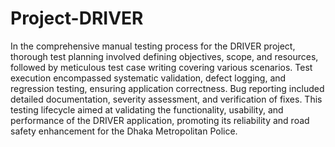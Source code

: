 # Project-DRIVER 
In the comprehensive manual testing process for the DRIVER project, thorough test planning involved defining objectives, scope, and resources, followed by meticulous test case writing covering various scenarios. Test execution encompassed systematic validation, defect logging, and regression testing, ensuring application correctness. Bug reporting included detailed documentation, severity assessment, and verification of fixes. This testing lifecycle aimed at validating the functionality, usability, and performance of the DRIVER application, promoting its reliability and road safety enhancement for the Dhaka Metropolitan Police.
